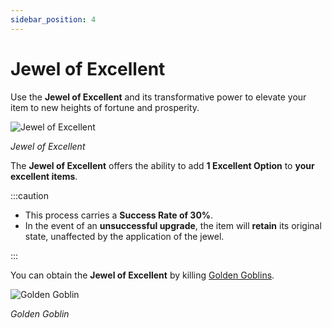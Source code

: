 ```yaml
---
sidebar_position: 4
---
```


# Jewel of Excellent

Use the **Jewel of Excellent** and its transformative power to elevate your item to new heights of fortune and prosperity.

![Jewel of Excellent](/img/items/jewels/custom-red.png)

_Jewel of Excellent_

The **Jewel of Excellent** offers the ability to add **1 Excellent Option** to **your excellent items**.

:::caution

- This process carries a **Success Rate of 30%**.
- In the event of an **unsuccessful upgrade**, the item will **retain** its original state, unaffected by the application of the jewel.

:::

You can obtain the **Jewel of Excellent** by killing [Golden Goblins](/special-monsters/invasions/golden-dragon#invasion-details).

![Golden Goblin](/img/monsters/special/golden/goblin.jpg)

_Golden Goblin_
